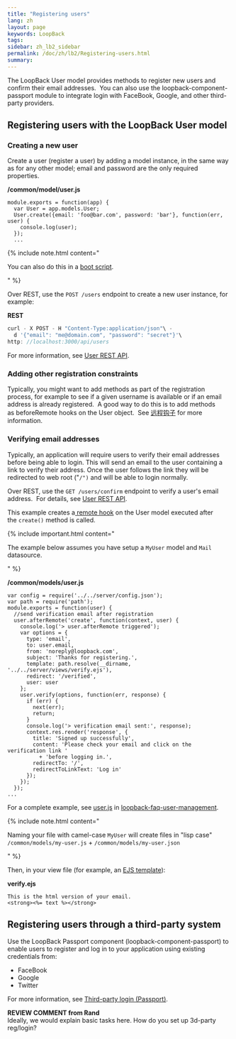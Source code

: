 ```yaml
---
title: "Registering users"
lang: zh
layout: page
keywords: LoopBack
tags:
sidebar: zh_lb2_sidebar
permalink: /doc/zh/lb2/Registering-users.html
summary:
---
```


The LoopBack User model provides methods to register new users and confirm their email addresses.  You can also use the loopback-component-passport module to integrate login with FaceBook, Google, and other third-party providers.

## Registering users with the LoopBack User model

### Creating a new user

Create a user (register a user) by adding a model instance, in the same way as for any other model; email and password are the only required properties.

**/common/model/user.js**

```
module.exports = function(app) {
  var User = app.models.User;
  User.create({email: 'foo@bar.com', password: 'bar'}, function(err, user) {
    console.log(user);
  });
  ...
```

{% include note.html content="

You can also do this in a [boot script](/doc/zh/lb2/6095038.html).

" %}

Over REST, use the `POST /users` endpoint to create a new user instance, for example:

**REST**

```js
curl - X POST - H "Content-Type:application/json"\ -
  d '{"email": "me@domain.com", "password": "secret"}'\
http: //localhost:3000/api/users
```

For more information, see [User REST API](/doc/{{page.lang}}/lb2/User-REST-API.html#UserRESTAPI-Loginuser).

### Adding other registration constraints

Typically, you might want to add methods as part of the registration process, for example to see if a given username is available or if an email address is already registered.  A good way to do this is to add methods as beforeRemote hooks on the User object.  See [远程钩子](/doc/{{page.lang}}/lb2/6095041.html) for more information.

### Verifying email addresses

Typically, an application will require users to verify their email addresses before being able to login. This will send an email to the user containing a link to verify their address. Once the user follows the link they will be redirected to web root ("`/")` and will be able to login normally.  

Over REST, use the `GET /users/confirm` endpoint to verify a user's email address.  For details, see [User REST API](/doc/{{page.lang}}/lb2/User-REST-API.html#UserRESTAPI-Confirmemailaddress).

This example creates a[ remote hook](/doc/{{page.lang}}/lb2/6095041.html) on the User model executed after the `create()` method is called.

{% include important.html content="

The example below assumes you have setup a `MyUser` model and `Mail` datasource.

" %}

**/common/models/user.js**

```
var config = require('../../server/config.json');
var path = require('path');
module.exports = function(user) {
  //send verification email after registration
  user.afterRemote('create', function(context, user) {
    console.log('> user.afterRemote triggered');
    var options = {
      type: 'email',
      to: user.email,
      from: 'noreply@loopback.com',
      subject: 'Thanks for registering.',
      template: path.resolve(__dirname, '../../server/views/verify.ejs'),
      redirect: '/verified',
      user: user
    };
    user.verify(options, function(err, response) {
      if (err) {
        next(err);
        return;
      }
      console.log('> verification email sent:', response);
      context.res.render('response', {
        title: 'Signed up successfully',
        content: 'Please check your email and click on the verification link '
          + 'before logging in.',
        redirectTo: '/',
        redirectToLinkText: 'Log in'
      });
    });
  });
...
```

For a complete example, see [user.js](https://github.com/strongloop/loopback-faq-user-management/blob/master/common/models/user.js) in [loopback-faq-user-management](https://github.com/strongloop/loopback-faq-user-management).

{% include note.html content="

Naming your file with camel-case `MyUser` will create files in \"lisp case\" `/common/models/my-user.js` + `/common/models/my-user.json`

" %}

Then, in your view file (for example, an [EJS template](http://www.embeddedjs.com/)):

**verify.ejs**

```
This is the html version of your email.
<strong><%= text %></strong>
```

## Registering users through a third-party system

Use the LoopBack Passport component (loopback-component-passport) to enable users to register and log in to your application using existing credentials from:

*   FaceBook
*   Google
*   Twitter

For more information, see [Third-party login (Passport)](/doc/{{page.lang}}/lb2/6095015.html).

<div class="sl-hidden"><strong>REVIEW COMMENT from Rand</strong><br>Ideally, we would explain basic tasks here. How do you set up 3d-party reg/login?</div>
